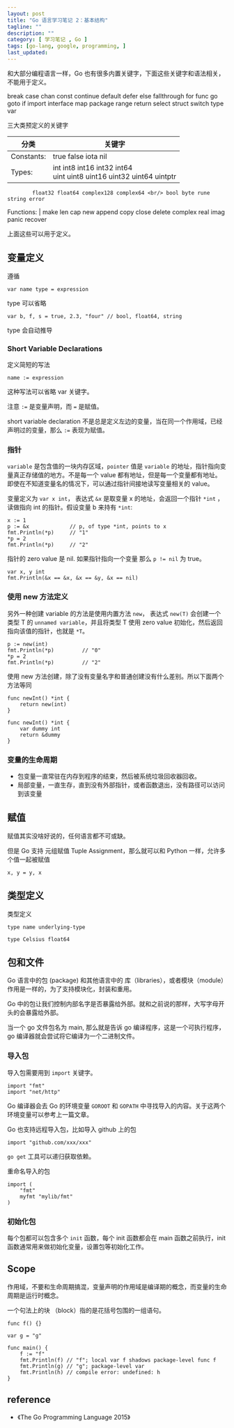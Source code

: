 ```yaml
---
layout: post
title: "Go 语言学习笔记 2：基本结构"
tagline: ""
description: ""
category: [ 学习笔记 , Go ]
tags: [go-lang, google, programming, ]
last_updated:
---
```


和大部分编程语言一样，Go 也有很多内置关键字，下面这些关键字和语法相关，不能用于定义。

break
case
chan
const
continue
default
defer
else
fallthrough
for
func
go
goto
if
import
interface
map
package
range
return
select
struct
switch
type
var

三大类预定义的关键字

分类    | 关键字
--------|------------
Constants: | true false iota nil
Types: | int int8 int16 int32 int64 <br/> uint uint8 uint16 uint32 uint64 uintptr <br/>
            float32 float64 complex128 complex64 <br/> bool byte rune string error
Functions: | make len cap new append copy close delete complex real imag panic recover

上面这些可以用于定义。


## 变量定义
遵循

    var name type = expression

type 可以省略

    var b, f, s = true, 2.3, "four" // bool, float64, string

type 会自动推导

### Short Variable Declarations
定义简短的写法

    name := expression

这种写法可以省略 var 关键字。

注意 `:=` 是变量声明，而 `=` 是赋值。

short variable declaration 不是总是定义左边的变量，当在同一个作用域，已经声明过的变量，那么 `:=` 表现为赋值。

### 指针
`variable` 是包含值的一块内存区域，`pointer` 值是 `variable` 的地址，指针指向变量真正存储值的地方。不是每一个 value 都有地址，但是每一个变量都有地址。即使在不知道变量名的情况下，可以通过指针间接地读写变量相关的 value。

变量定义为 `var x int`， 表达式 `&x` 是取变量 x 的地址，会返回一个指针 `*int` ，读做指向 int 的指针。假设变量 b 来持有 `*int`:

    x := 1
    p := &x             // p, of type *int, points to x
    fmt.Println(*p)     // "1"
    *p = 2
    fmt.Println(*p)     // "2"

指针的 zero value 是 nil. 如果指针指向一个变量 那么 `p != nil` 为 true。

    var x, y int
    fmt.Println(&x == &x, &x == &y, &x == nil)

### 使用 new 方法定义
另外一种创建 variable 的方法是使用内置方法 `new`， 表达式 `new(T)` 会创建一个类型 T 的 `unnamed variable`，并且将类型 T 使用 zero value 初始化，然后返回指向该值的指针，也就是 `*T`。

    p := new(int)
    fmt.Println(*p)         // "0"
    *p = 2
    fmt.Println(*p)         // "2"

使用 new 方法创建，除了没有变量名字和普通创建没有什么差别。所以下面两个方法等同

    func newInt() *int {
        return new(int)
    }

    func newInt() *int {
        var dummy int
        return &dummy
    }

### 变量的生命周期

- 包变量一直常驻在内存到程序的结束，然后被系统垃圾回收器回收。
- 局部变量，一直生存，直到没有外部指针，或者函数退出，没有路径可以访问到该变量

## 赋值
赋值其实没啥好说的，任何语言都不可或缺。

但是 Go 支持 元组赋值 Tuple Assignment，那么就可以和 Python 一样，允许多个值一起被赋值

    x, y = y, x

## 类型定义
类型定义

    type name underlying-type

    type Celsius float64

## 包和文件
Go 语言中的包 (package) 和其他语言中的 库（libraries），或者模块（module）作用是一样的，为了支持模块化，封装和重用。

Go 中的包让我们控制内部名字是否暴露给外部。就和之前说的那样，大写字母开头的会暴露给外部。

当一个 go 文件包名为 main, 那么就是告诉 go 编译程序，这是一个可执行程序，go 编译器就会尝试将它编译为一个二进制文件。

### 导入包
导入包需要用到 `import` 关键字。

    import "fmt"
    import "net/http"

Go 编译器会去 Go 的环境变量 `GOROOT` 和 `GOPATH` 中寻找导入的内容。关于这两个环境变量可以参考上一篇文章。

Go 也支持远程导入包，比如导入 github 上的包

    import "github.com/xxx/xxx"

`go get` 工具可以递归获取依赖。

重命名导入的包

    import (
        "fmt"
        myfmt "mylib/fmt"
    )

### 初始化包

每个包都可以包含多个 `init` 函数，每个 init 函数都会在 main 函数之前执行，init 函数通常用来做初始化变量，设置包等初始化工作。

## Scope
作用域，不要和生命周期搞混，变量声明的作用域是编译期的概念，而变量的生命周期是运行时概念。

一个句法上的块 （block）指的是花括号包围的一组语句。

    func f() {}

    var g = "g"

    func main() {
        f := "f"
        fmt.Println(f) // "f"; local var f shadows package-level func f
        fmt.Println(g) // "g"; package-level var
        fmt.Println(h) // compile error: undefined: h
    }

## reference

- 《The Go Programming Language 2015》
